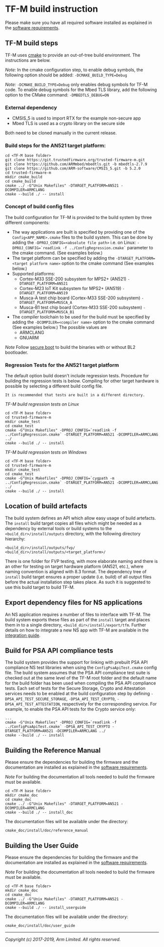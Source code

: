 # TF-M build instruction

Please make sure you have all required software installed as explained in the
[software requirements](tfm_sw_requirement.md).

## TF-M build steps
TF-M uses [cmake](https://cmake.org/overview/) to provide an out-of-tree build
environment. The instructions are below.

*Note:* In the cmake configuration step, to enable debug symbols, the following
option should be added:
`-DCMAKE_BUILD_TYPE=Debug`

*Note:* `-DCMAKE_BUILD_TYPE=Debug` only enables debug symbols for TF-M code. To
enable debug symbols for the Mbed TLS library, add the following option to the
CMake command:
`-DMBEDTLS_DEBUG=ON`

### External dependency
* CMSIS_5 is used to import RTX for the example non-secure app
* Mbed TLS is used as a crypto library on the secure side

Both need to be cloned manually in the current release.

### Build steps for the AN521 target platform:

```
cd <TF-M base folder>
git clone https://git.trustedfirmware.org/trusted-firmware-m.git
git clone https://github.com/ARMmbed/mbedtls.git -b mbedtls-2.7.9
git clone https://github.com/ARM-software/CMSIS_5.git -b 5.2.0
cd trusted-firmware-m
mkdir cmake_build
cd cmake_build
cmake ../ -G"Unix Makefiles" -DTARGET_PLATFORM=AN521 -DCOMPILER=ARMCLANG
cmake --build ./ -- install
```
### Concept of build config files
The build configuration for TF-M is provided to the build system by three
different components:

* The way applications are built is specified by providing one of the
`Config<APP_NAME>.cmake` files to the build system. This can be done by adding
the `` -DPROJ_CONFIG=<absolute file path> `` i.e. on Linux:
`` -DPROJ_CONFIG=`readlink -f ../ConfigRegression.cmake` `` parameter to the
cmake command. (See examples below.)
* The target platform can be specified by adding the
`-DTARGET_PLATFORM=<target platform name>` option to the cmake command (See
  examples below.)
* Supported platforms:
  * Cortex-M33 SSE-200 subsystem for MPS2+ (AN521)
  `-DTARGET_PLATFORM=AN521`
  * Cortex-M23 IoT Kit subsystem for MPS2+ (AN519)
    `-DTARGET_PLATFORM=AN519`
  * Musca-A test chip board (Cortex-M33 SSE-200 subsystem)
    `-DTARGET_PLATFORM=MUSCA_A`
  * Musca-B1 test chip board (Cortex-M33 SSE-200 subsystem)
    `-DTARGET_PLATFORM=MUSCA_B1`
* The compiler toolchain to be used for the build must be specified by adding
the `-DCOMPILER=<compiler name>` option to the cmake command (See examples
below.) The possible values are
    - ARMCLANG
    - GNUARM

*Note* Follow [secure boot](./tfm_secure_boot.md) to build the binaries with or
without BL2 bootloader.

### Regression Tests for the AN521 target platform
The default option build doesn't include regression tests. Procedure for
building the regression tests is below. Compiling for other target hardware
is possible by selecting a different build config file.

`It is recommended that tests are built in a different directory.`

*TF-M build regression tests on Linux*

```
cd <TF-M base folder>
cd trusted-firmware-m
mkdir cmake_test
cd cmake_test
cmake -G"Unix Makefiles" -DPROJ_CONFIG=`readlink -f ../ConfigRegression.cmake` -DTARGET_PLATFORM=AN521 -DCOMPILER=ARMCLANG ../
cmake --build ./ -- install
```

*TF-M build regression tests on Windows*

```
cd <TF-M base folder>
cd trusted-firmware-m
mkdir cmake_test
cd cmake_test
cmake -G"Unix Makefiles" -DPROJ_CONFIG=`cygpath -m ../ConfigRegression.cmake` -DTARGET_PLATFORM=AN521 -DCOMPILER=ARMCLANG ../
cmake --build ./ -- install
```

## Location of build artefacts

The build system defines an API which allow easy usage of build artefacts. The
`install` build target copies all files which might be needed as a dependency by
external tools or build systems to the `<build_dir>/install/outputs` directory,
with the following directory hierarchy:
```
<build_dir>/install/outputs/fvp/
<build_dir>/install/outputs/<target_platform>/
```
There is one folder for FVP testing, with more elaborate naming and there is an
other for testing on target hardware platform (AN521, etc.), where naming
convention is aligned with 8.3 format. The dependency tree of `install` build
target ensures a proper update (i.e. build) of all output files before the
actual installation step takes place. As such it is suggested to use this build
target to build TF-M.

## Export dependency files for NS applications

An NS application requires a number of files to interface with TF-M. The build
system exports these files as part of the `install` target and places them in to
a single directory, `<build_dir>/install/export/tfm`. Further details on how to
integrate a new NS app with TF-M are available in the
[integration guide](tfm_integration_guide.md).

## Build for PSA API compliance tests

The build system provides the support for linking with prebuilt PSA API
compliance NS test libraries when using the `ConfigPsaApiTest.cmake` config
file. The build system assumes that the PSA API compliance test suite is
checked out at the same level of the TF-M root folder and the default name for
the build folder has been used when compiling the PSA API compliance tests. Each
set of tests for the Secure Storage, Crypto and Attestation services needs to be
enabled at the build configuration step by defining
`-DPSA_API_TEST_SECURE_STORAGE`, `-DPSA_API_TEST_CRYPTO`,
`-DPSA_API_TEST_ATTESTATION`, respectively for the corresponding service. For
example, to enable the PSA API tests for the Crypto service only:

```
...
cmake -G"Unix Makefiles" -DPROJ_CONFIG=`readlink -f ../ConfigPsaApiTest.cmake` -DPSA_API_TEST_CRYPTO -DTARGET_PLATFORM=AN521 -DCOMPILER=ARMCLANG ../
cmake --build ./ -- install
```

## Building the Reference Manual
Please ensure the dependencies for building the firmware and the documentation
are installed as explained in the [software requirements](tfm_sw_requirement.md).

*Note* For building the documentation all tools needed to build the firmware
must be available.

~~~
cd <TF-M base folder>
mkdir cmake_doc
cd cmake_doc
cmake ../ -G"Unix Makefiles" -DTARGET_PLATFORM=AN521 -DCOMPILER=ARMCLANG
cmake --build ./ -- install_doc
~~~

The documentation files will be available under the directory:
~~~
cmake_doc/install/doc/reference_manual
~~~

## Building the User Guide
Please ensure the dependencies for building the firmware and the documentation
are installed as explained in the [software requirements](tfm_sw_requirement.md).

*Note* For building the documentation all tools needed to build the firmware
must be available.

~~~
cd <TF-M base folder>
mkdir cmake_doc
cd cmake_doc
cmake ../ -G"Unix Makefiles" -DTARGET_PLATFORM=AN521 -DCOMPILER=ARMCLANG
cmake --build ./ -- install_userguide
~~~

The documentation files will be available under the directory:
~~~
cmake_doc/install/doc/user_guide
~~~

--------------

*Copyright (c) 2017-2019, Arm Limited. All rights reserved.*
